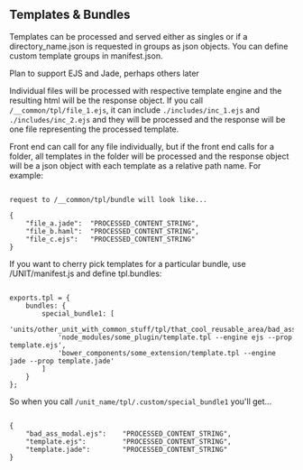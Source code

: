 ## Templates & Bundles

Templates can be processed and served either as singles or if a directory_name.json is requested in groups as json objects.  You can define custom template groups in manifest.json.

Plan to support EJS and Jade, perhaps others later

Individual files will be processed with respective template engine and the resulting html will be the response object.  If you call `/__common/tpl/file_1.ejs`, it can include `./includes/inc_1.ejs` and `./includes/inc_2.ejs` and they will be processed and the response will be one file representing the processed template.

Front end can call for any file individually, but if the front end calls for a folder, all templates in the folder will be processed and the response object will be a json object with each template as a relative path name.  For example:

```

request to /__common/tpl/bundle will look like...

{
	"file_a.jade":	"PROCESSED_CONTENT_STRING",
	"file_b.haml":	"PROCESSED_CONTENT_STRING",
	"file_c.ejs":	"PROCESSED_CONTENT_STRING"
}

```
If you want to cherry pick templates for a particular bundle, use /UNIT/manifest.js and define tpl.bundles:

```

exports.tpl = {
	bundles: {
		special_bundle1: [
			'units/other_unit_with_common_stuff/tpl/that_cool_reusable_area/bad_ass_modal.ejs',
			'node_modules/some_plugin/template.tpl --engine ejs --prop template.ejs',
			'bower_components/some_extension/template.tpl --engine jade --prop template.jade'
		]
	}
};

```

So when you call `/unit_name/tpl/.custom/special_bundle1` you'll get...

```

{
	"bad_ass_modal.ejs":	"PROCESSED_CONTENT_STRING",
	"template.ejs":			"PROCESSED_CONTENT_STRING",
	"template.jade":		"PROCESSED_CONTENT_STRING"
}

```